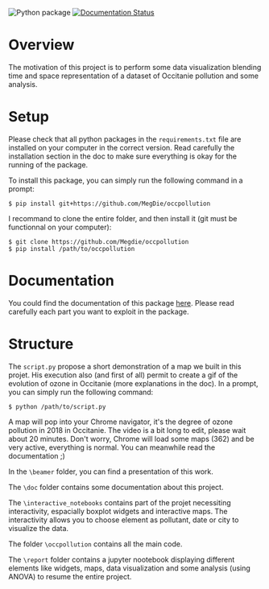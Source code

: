 
![Python package](https://github.com/MegDie/occpollution/workflows/Python%20package/badge.svg)
[![Documentation Status](https://readthedocs.org/projects/occpollution/badge/?version=latest)](https://occpollution.readthedocs.io/en/latest/?badge=latest)

# Overview

The motivation of this project is to perform some data visualization blending time and space representation of a dataset of Occitanie pollution and some analysis.


# Setup

Please check that all python packages in the `requirements.txt` file are installed on your computer in the correct version. Read carefully the installation section in the doc to make sure everything is okay for the running of the package.

To install this package, you can simply run the following command in a prompt:

    $ pip install git+https://github.com/MegDie/occpollution

I recommand to clone the entire folder, and then install it (git must be functionnal on your computer): 

    $ git clone https://github.com/Megdie/occpollution
    $ pip install /path/to/occpollution
    

# Documentation

You could find the documentation of this package [here](https://occpollution.readthedocs.io/en/latest/). Please read carefully each part you want to exploit in the package.

# Structure

The `script.py` propose a short demonstration of a map we built in this projet. His execution also (and first of all) permit to create a gif of the evolution of ozone in Occitanie (more explanations in the doc). In a prompt, you can simply run the following command:
    
    $ python /path/to/script.py

A map will pop into your Chrome navigator, it's the degree of ozone pollution in 2018 in Occitanie. The video is a bit long to edit, please wait about 20 minutes. Don't worry, Chrome will load some maps (362) and be very active, everything is normal. You can meanwhile read the documentation ;)

In the `\beamer` folder, you can find a presentation of this work.

The `\doc` folder contains some documentation about this project.

The `\interactive_notebooks` contains part of the projet necessiting interactivity, espacially boxplot widgets and interactive maps. The interactivity allows you to choose element as pollutant, date or city to visualize the data.

The folder `\occpollution` contains all the main code.

The `\report` folder contains a jupyter nootebook displaying different elements like widgets, maps, data visualization and some analysis (using ANOVA) to resume the entire project.